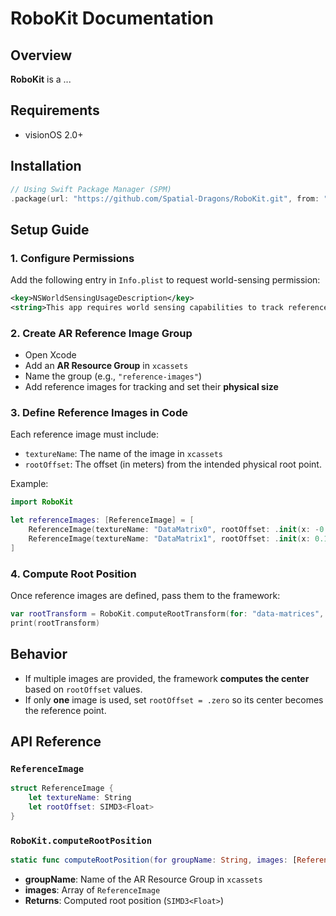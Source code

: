 # RoboKit Documentation

## Overview
**RoboKit** is a ...

## Requirements
- visionOS 2.0+

## Installation
```swift
// Using Swift Package Manager (SPM)
.package(url: "https://github.com/Spatial-Dragons/RoboKit.git", from: "1.0.0")
```

## Setup Guide
### 1. Configure Permissions
Add the following entry in `Info.plist` to request world-sensing permission:

```xml
<key>NSWorldSensingUsageDescription</key>
<string>This app requires world sensing capabilities to track reference images.</string>
```

### 2. Create AR Reference Image Group
- Open Xcode
- Add an **AR Resource Group** in `xcassets`
- Name the group (e.g., `"reference-images"`)
- Add reference images for tracking and set their **physical size**

### 3. Define Reference Images in Code
Each reference image must include:
- `textureName`: The name of the image in `xcassets`
- `rootOffset`: The offset (in meters) from the intended physical root point.

Example:

```swift
import RoboKit

let referenceImages: [ReferenceImage] = [
    ReferenceImage(textureName: "DataMatrix0", rootOffset: .init(x: -0.1135, y: 0, z: 0.175)),
    ReferenceImage(textureName: "DataMatrix1", rootOffset: .init(x: 0.1135, y: 0, z: -0.175))
]
```

### 4. Compute Root Position
Once reference images are defined, pass them to the framework:

```swift
var rootTransform = RoboKit.computeRootTransform(for: "data-matrices", images: referenceImages)
print(rootTransform)
```

## Behavior
- If multiple images are provided, the framework **computes the center** based on `rootOffset` values.
- If only **one** image is used, set `rootOffset = .zero` so its center becomes the reference point.

## API Reference
### `ReferenceImage`
```swift
struct ReferenceImage {
    let textureName: String
    let rootOffset: SIMD3<Float>
}
```

### `RoboKit.computeRootPosition`
```swift
static func computeRootPosition(for groupName: String, images: [ReferenceImage]) -> SIMD3<Float>
```
- **groupName**: Name of the AR Resource Group in `xcassets`
- **images**: Array of `ReferenceImage`
- **Returns**: Computed root position (`SIMD3<Float>`)